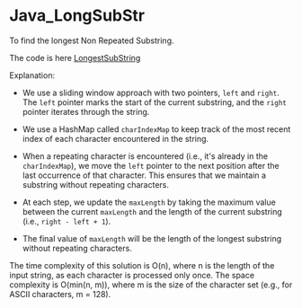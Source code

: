 # Java_LongSubStr

To find the longest Non Repeated Substring.

The code is here [LongestSubString](./LongestSubstr.java)

Explanation:

- We use a sliding window approach with two pointers, `left` and `right`. The `left` pointer marks the start of the current substring, and the `right` pointer iterates through the string.

- We use a HashMap called `charIndexMap` to keep track of the most recent index of each character encountered in the string.

- When a repeating character is encountered (i.e., it's already in the `charIndexMap`), we move the `left` pointer to the next position after the last occurrence of that character. This ensures that we maintain a substring without repeating characters.

- At each step, we update the `maxLength` by taking the maximum value between the current `maxLength` and the length of the current substring (i.e., `right - left + 1`).

- The final value of `maxLength` will be the length of the longest substring without repeating characters.

The time complexity of this solution is O(n), where n is the length of the input string, as each character is processed only once. The space complexity is O(min(n, m)), where m is the size of the character set (e.g., for ASCII characters, m = 128).
